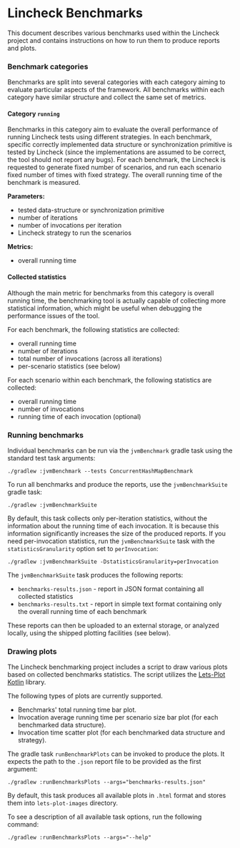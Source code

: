 # Lincheck Benchmarks

This document describes various benchmarks used within the Lincheck project
and contains instructions on how to run them to produce reports and plots.

### Benchmark categories

Benchmarks are split into several categories with 
each category aiming to evaluate particular aspects of the framework.
All benchmarks within each category have similar structure
and collect the same set of metrics.

#### Category `running`

Benchmarks in this category aim to evaluate the overall performance of 
running Lincheck tests using different strategies.
In each benchmark, specific correctly implemented 
data structure or synchronization primitive is tested by Lincheck
(since the implementations are assumed to be correct, the tool should not report any bugs).
For each benchmark, the Lincheck is requested to generate fixed number of scenarios, 
and run each scenario fixed number of times with fixed strategy. 
The overall running time of the benchmark is measured.

**Parameters:**
- tested data-structure or synchronization primitive
- number of iterations
- number of invocations per iteration
- Lincheck strategy to run the scenarios 

**Metrics:**
- overall running time

#### Collected statistics

Although the main metric for benchmarks from this category is overall running time,
the benchmarking tool is actually capable of collecting more statistical information,
which might be useful when debugging the performance issues of the tool.

For each benchmark, the following statistics are collected:
- overall running time
- number of iterations
- total number of invocations (across all iterations)
- per-scenario statistics (see below)

For each scenario within each benchmark, the following statistics are collected:
- overall running time
- number of invocations
- running time of each invocation (optional)

### Running benchmarks

Individual benchmarks can be run via the `jvmBenchmark` gradle task
using the standard test task arguments:

```
./gradlew :jvmBenchmark --tests ConcurrentHashMapBenchmark
```

To run all benchmarks and produce the reports, use the `jvmBenchmarkSuite` gradle task:

```
./gradlew :jvmBenchmarkSuite
```

By default, this task collects only per-iteration statistics, 
without the information about the running time of each invocation.
It is because this information significantly increases the size of the produced reports.
If you need per-invocation statistics, run the `jvmBenchmarkSuite` task 
with the `statisticsGranularity` option set to `perInvocation`:

```
./gradlew :jvmBenchmarkSuite -DstatisticsGranularity=perInvocation
```

The `jvmBenchmarkSuite` task produces the following reports:
- `benchmarks-results.json` - report in JSON format containing all collected statistics
- `benchmarks-results.txt` - report in simple text format containing only the overall running time of each benchmark

These reports can then be uploaded to an external storage, 
or analyzed locally, using the shipped plotting facilities (see below).

### Drawing plots

The Lincheck benchmarking project includes a script 
to draw various plots based on collected benchmarks statistics.
The script utilizes the [Lets-Plot Kotlin](https://github.com/JetBrains/lets-plot-kotlin) library.

The following types of plots are currently supported.
- Benchmarks' total running time bar plot.
- Invocation average running time per scenario size bar plot (for each benchmarked data structure).
- Invocation time scatter plot (for each benchmarked data structure and strategy).

The gradle task `runBenchmarkPlots` can be invoked to produce the plots. 
It expects the path to the `.json` report file to be provided as the first argument:

```
./gradlew :runBenchmarksPlots --args="benchmarks-results.json" 
```

By default, this task produces all available plots in `.html` format and stores them into `lets-plot-images` directory.

To see a description of all available task options, run the following command:

```
./gradlew :runBenchmarksPlots --args="--help"
```





